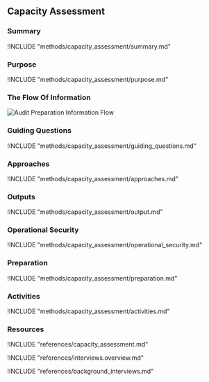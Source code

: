 ## Capacity Assessment

### Summary
!INCLUDE "methods/capacity_assessment/summary.md"

### Purpose
!INCLUDE "methods/capacity_assessment/purpose.md"

### The Flow Of Information
![Audit Preparation Information Flow](images/info_flows/capacity_assessment.svg)

### Guiding Questions
!INCLUDE "methods/capacity_assessment/guiding_questions.md"

### Approaches
!INCLUDE "methods/capacity_assessment/approaches.md"

### Outputs
!INCLUDE "methods/capacity_assessment/output.md"

### Operational Security
!INCLUDE "methods/capacity_assessment/operational_security.md"

### Preparation
!INCLUDE "methods/capacity_assessment/preparation.md"

### Activities
!INCLUDE "methods/capacity_assessment/activities.md"

### Resources

<div class="greybox">
!INCLUDE "references/capacity_assessment.md"

!INCLUDE "references/interviews.overview.md"

!INCLUDE "references/background_interviews.md"

</div>
